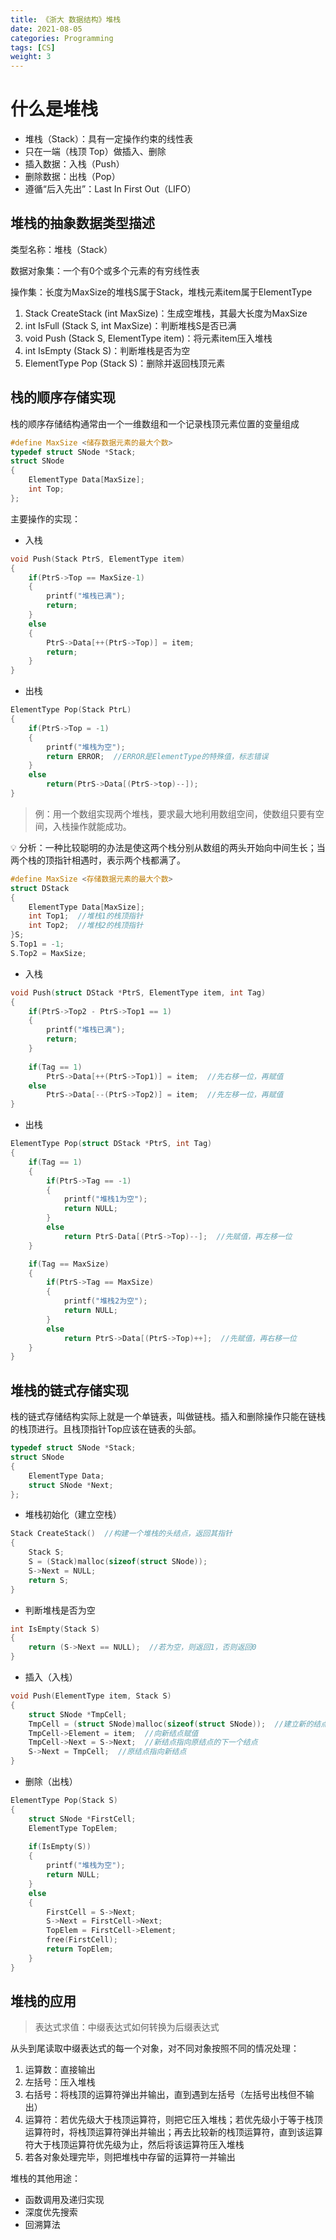 ```yaml
---
title: 《浙大 数据结构》堆栈
date: 2021-08-05
categories: Programming
tags: [CS]
weight: 3
---
```


# 什么是堆栈

- 堆栈（Stack）：具有一定操作约束的线性表
- 只在一端（栈顶 Top）做插入、删除
- 插入数据：入栈（Push）
- 删除数据：出栈（Pop）
- 遵循“后入先出”：Last In First Out（LIFO）

## 堆栈的抽象数据类型描述

类型名称：堆栈（Stack）

数据对象集：一个有0个或多个元素的有穷线性表

操作集：长度为MaxSize的堆栈S属于Stack，堆栈元素item属于ElementType

1. Stack CreateStack (int MaxSize)：生成空堆栈，其最大长度为MaxSize
2. int IsFull (Stack S, int MaxSize)：判断堆栈S是否已满
3. void Push (Stack S, ElementType item)：将元素item压入堆栈
4. int IsEmpty (Stack S)：判断堆栈是否为空
5. ElementType Pop (Stack S)：删除并返回栈顶元素

## 栈的顺序存储实现

栈的顺序存储结构通常由一个一维数组和一个记录栈顶元素位置的变量组成

```c
#define MaxSize <储存数据元素的最大个数>
typedef struct SNode *Stack;
struct SNode
{
    ElementType Data[MaxSize];
    int Top;
};
```

主要操作的实现：

- 入栈

```c
void Push(Stack PtrS, ElementType item)
{
    if(PtrS->Top == MaxSize-1)
    {
        printf("堆栈已满");
        return;
    }
    else
    {
        PtrS->Data[++(PtrS->Top)] = item;
        return;
    }
} 
```

- 出栈

```c
ElementType Pop(Stack PtrL)
{
    if(PtrS->Top = -1)
    {
        printf("堆栈为空");
        return ERROR;  //ERROR是ElementType的特殊值，标志错误
    }
    else
        return(PtrS->Data[(PtrS->top)--]);
}
```

> 例：用一个数组实现两个堆栈，要求最大地利用数组空间，使数组只要有空间，入栈操作就能成功。
> 

<aside>
💡 分析：一种比较聪明的办法是使这两个栈分别从数组的两头开始向中间生长；当两个栈的顶指针相遇时，表示两个栈都满了。

</aside>

```c
#define MaxSize <存储数据元素的最大个数>
struct DStack
{
    ElementType Data[MaxSize];
    int Top1;  //堆栈1的栈顶指针
    int Top2;  //堆栈2的栈顶指针
}S;
S.Top1 = -1;
S.Top2 = MaxSize;
```

- 入栈

```c
void Push(struct DStack *PtrS, ElementType item, int Tag)
{
    if(PtrS->Top2 - PtrS->Top1 == 1)
    {
        printf("堆栈已满");
        return;
    }
    
    if(Tag == 1)
        PtrS->Data[++(PtrS->Top1)] = item;  //先右移一位，再赋值
    else
        PtrS->Data[--(PtrS->Top2)] = item;  //先左移一位，再赋值
}
```

- 出栈

```c
ElementType Pop(struct DStack *PtrS, int Tag)
{
    if(Tag == 1)
    {
        if(PtrS->Tag == -1)
        {
            printf("堆栈1为空");
            return NULL;
        }
        else
            return PtrS-Data[(PtrS->Top)--];  //先赋值，再左移一位
    }

    if(Tag == MaxSize)
    {
        if(PtrS->Tag == MaxSize)
        {
            printf("堆栈2为空");
            return NULL;
        }
        else
            return PtrS->Data[(PtrS->Top)++];  //先赋值，再右移一位
    }
}
```

## 堆栈的链式存储实现

栈的链式存储结构实际上就是一个单链表，叫做链栈。插入和删除操作只能在链栈的栈顶进行。且栈顶指针Top应该在链表的头部。

```c
typedef struct SNode *Stack;
struct SNode
{
    ElementType Data;
    struct SNode *Next;
};
```

- 堆栈初始化（建立空栈）

```c
Stack CreateStack()  //构建一个堆栈的头结点，返回其指针
{
    Stack S;
    S = (Stack)malloc(sizeof(struct SNode));
    S->Next = NULL;
    return S;
}
```

- 判断堆栈是否为空

```c
int IsEmpty(Stack S)
{
    return (S->Next == NULL);  //若为空，则返回1，否则返回0
}
```

- 插入（入栈）

```c
void Push(ElementType item, Stack S)
{
    struct SNode *TmpCell;
    TmpCell = (struct SNode)malloc(sizeof(struct SNode));  //建立新的结点
    TmpCell->Element = item;  //向新结点赋值
    TmpCell->Next = S->Next;  //新结点指向原结点的下一个结点
    S->Next = TmpCell;  //原结点指向新结点
}
```

- 删除（出栈）

```c
ElementType Pop(Stack S)
{
    struct SNode *FirstCell;
    ElementType TopElem;
    
    if(IsEmpty(S))
    {
        printf("堆栈为空");
        return NULL;
    }
    else
    {
        FirstCell = S->Next;
        S->Next = FirstCell->Next;
        TopElem = FirstCell->Element;
        free(FirstCell);
        return TopElem;
    }
}
```

## 堆栈的应用

> 表达式求值：中缀表达式如何转换为后缀表达式
> 

从头到尾读取中缀表达式的每一个对象，对不同对象按照不同的情况处理：

1. 运算数：直接输出
2. 左括号：压入堆栈
3. 右括号：将栈顶的运算符弹出并输出，直到遇到左括号（左括号出栈但不输出）
4. 运算符：若优先级大于栈顶运算符，则把它压入堆栈；若优先级小于等于栈顶运算符时，将栈顶运算符弹出并输出；再去比较新的栈顶运算符，直到该运算符大于栈顶运算符优先级为止，然后将该运算符压入堆栈
5. 若各对象处理完毕，则把堆栈中存留的运算符一并输出

堆栈的其他用途：

- 函数调用及递归实现
- 深度优先搜索
- 回溯算法